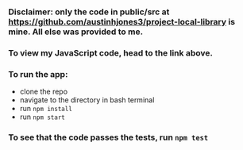 ### Disclaimer: only the code in public/src at https://github.com/austinhjones3/project-local-library is mine. All else was provided to me.

### To view my JavaScript code, head to the link above.

### To run the app:

- clone the repo
- navigate to the directory in bash terminal
- run `npm install`
- run `npm start`

### To see that the code passes the tests, run `npm test`
